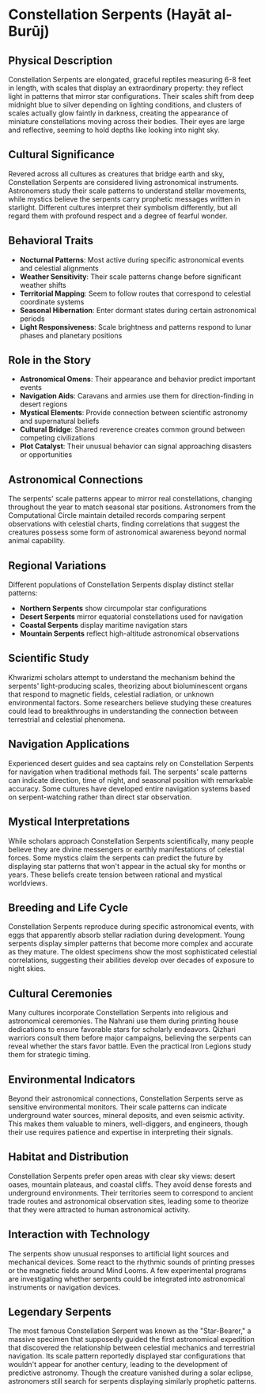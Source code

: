 # Constellation Serpents (Hayāt al-Burūj)

## Physical Description
Constellation Serpents are elongated, graceful reptiles measuring 6-8 feet in length, with scales that display an extraordinary property: they reflect light in patterns that mirror star configurations. Their scales shift from deep midnight blue to silver depending on lighting conditions, and clusters of scales actually glow faintly in darkness, creating the appearance of miniature constellations moving across their bodies. Their eyes are large and reflective, seeming to hold depths like looking into night sky.

## Cultural Significance
Revered across all cultures as creatures that bridge earth and sky, Constellation Serpents are considered living astronomical instruments. Astronomers study their scale patterns to understand stellar movements, while mystics believe the serpents carry prophetic messages written in starlight. Different cultures interpret their symbolism differently, but all regard them with profound respect and a degree of fearful wonder.

## Behavioral Traits
- **Nocturnal Patterns**: Most active during specific astronomical events and celestial alignments
- **Weather Sensitivity**: Their scale patterns change before significant weather shifts
- **Territorial Mapping**: Seem to follow routes that correspond to celestial coordinate systems
- **Seasonal Hibernation**: Enter dormant states during certain astronomical periods
- **Light Responsiveness**: Scale brightness and patterns respond to lunar phases and planetary positions

## Role in the Story
- **Astronomical Omens**: Their appearance and behavior predict important events
- **Navigation Aids**: Caravans and armies use them for direction-finding in desert regions
- **Mystical Elements**: Provide connection between scientific astronomy and supernatural beliefs
- **Cultural Bridge**: Shared reverence creates common ground between competing civilizations
- **Plot Catalyst**: Their unusual behavior can signal approaching disasters or opportunities

## Astronomical Connections
The serpents' scale patterns appear to mirror real constellations, changing throughout the year to match seasonal star positions. Astronomers from the Computational Circle maintain detailed records comparing serpent observations with celestial charts, finding correlations that suggest the creatures possess some form of astronomical awareness beyond normal animal capability.

## Regional Variations
Different populations of Constellation Serpents display distinct stellar patterns:
- **Northern Serpents** show circumpolar star configurations
- **Desert Serpents** mirror equatorial constellations used for navigation
- **Coastal Serpents** display maritime navigation stars
- **Mountain Serpents** reflect high-altitude astronomical observations

## Scientific Study
Khwarizmi scholars attempt to understand the mechanism behind the serpents' light-producing scales, theorizing about bioluminescent organs that respond to magnetic fields, celestial radiation, or unknown environmental factors. Some researchers believe studying these creatures could lead to breakthroughs in understanding the connection between terrestrial and celestial phenomena.

## Navigation Applications
Experienced desert guides and sea captains rely on Constellation Serpents for navigation when traditional methods fail. The serpents' scale patterns can indicate direction, time of night, and seasonal position with remarkable accuracy. Some cultures have developed entire navigation systems based on serpent-watching rather than direct star observation.

## Mystical Interpretations
While scholars approach Constellation Serpents scientifically, many people believe they are divine messengers or earthly manifestations of celestial forces. Some mystics claim the serpents can predict the future by displaying star patterns that won't appear in the actual sky for months or years. These beliefs create tension between rational and mystical worldviews.

## Breeding and Life Cycle
Constellation Serpents reproduce during specific astronomical events, with eggs that apparently absorb stellar radiation during development. Young serpents display simpler patterns that become more complex and accurate as they mature. The oldest specimens show the most sophisticated celestial correlations, suggesting their abilities develop over decades of exposure to night skies.

## Cultural Ceremonies
Many cultures incorporate Constellation Serpents into religious and astronomical ceremonies. The Nahrani use them during printing house dedications to ensure favorable stars for scholarly endeavors. Qizhari warriors consult them before major campaigns, believing the serpents can reveal whether the stars favor battle. Even the practical Iron Legions study them for strategic timing.

## Environmental Indicators
Beyond their astronomical connections, Constellation Serpents serve as sensitive environmental monitors. Their scale patterns can indicate underground water sources, mineral deposits, and even seismic activity. This makes them valuable to miners, well-diggers, and engineers, though their use requires patience and expertise in interpreting their signals.

## Habitat and Distribution
Constellation Serpents prefer open areas with clear sky views: desert oases, mountain plateaus, and coastal cliffs. They avoid dense forests and underground environments. Their territories seem to correspond to ancient trade routes and astronomical observation sites, leading some to theorize that they were attracted to human astronomical activity.

## Interaction with Technology
The serpents show unusual responses to artificial light sources and mechanical devices. Some react to the rhythmic sounds of printing presses or the magnetic fields around Mind Looms. A few experimental programs are investigating whether serpents could be integrated into astronomical instruments or navigation devices.

## Legendary Serpents
The most famous Constellation Serpent was known as the "Star-Bearer," a massive specimen that supposedly guided the first astronomical expedition that discovered the relationship between celestial mechanics and terrestrial navigation. Its scale pattern reportedly displayed star configurations that wouldn't appear for another century, leading to the development of predictive astronomy. Though the creature vanished during a solar eclipse, astronomers still search for serpents displaying similarly prophetic patterns.
